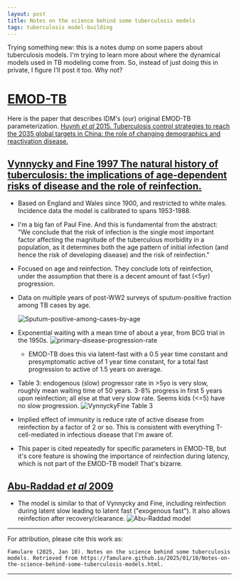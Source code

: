 ```yaml
---
layout: post
title: Notes on the science behind some tuberculosis models
tags: tuberculosis model-building
---
```


Trying something new: this is a notes dump on some papers about tuberculosis models. I'm trying to learn more about where the dynamical models used in TB modeling come from. So, instead of just doing this in private, I figure I'll post it too. Why not?

# [EMOD-TB](https://docs.idmod.org/projects/emod-tuberculosis/en/2.20_a/tb-overview.html) 

Here is the paper that describes IDM's (our) original EMOD-TB parameterization. [Huynh *et al* 2015. Tuberculosis control strategies to reach the 2035 global targets in China: the role of changing demographics and reactivation disease.](https://pmc.ncbi.nlm.nih.gov/articles/PMC4424583/)

## [Vynnycky and Fine 1997 The natural history of tuberculosis: the implications of age-dependent risks of disease and the role of reinfection.](https://pubmed.ncbi.nlm.nih.gov/9363017/)
- Based on England and Wales since 1900, and restricted to white males. Incidence data the model is calibrated to spans 1953-1988.
- I'm a big fan of Paul Fine. And this is fundamental from the abstract: "We conclude that the risk of infection is the single most important factor affecting the magnitude of the tuberculous morbidity in a population, as it determines both the age pattern of initial infection (and hence the risk of developing disease) and the risk of reinfection."
- Focused on age and reinfection. They conclude lots of reinfection, under the assumption that there is a decent amount of fast (<5yr) progression.
- Data on multiple years of post-WW2 surveys of sputum-positive fraction among TB cases by age. 

    ![Sputum-positive-among-cases-by-age](/assets/2025-01-10-Notes-on-the-science-behind-some-tuberculosis-models/VynnyckyFine2c_sputum_pos_by_age.png)
- Exponential waiting with a mean time of about a year, from BCG trial in the 1950s.
    ![primary-disease-progression-rate](../assets/2025-01-10-Notes-on-the-science-behind-some-tuberculosis-models/VynnyckyFine2b_exponential_waiting_primary_disease_data.png)
    - EMOD-TB does this via latent-fast with a 0.5 year time constant and presymptomatic active of 1 year time constant, for a total fast progression to active of 1.5 years on average.
- Table 3: endogenous (slow) progressor rate in >5yo is very slow, roughly mean waiting time of 50 years. 3-8% progress in first 5 years upon reinfection; all else at that very slow rate. Seems kids (<=5) have no slow progression. 
    ![VynnyckyFine Table 3](../assets/2025-01-10-Notes-on-the-science-behind-some-tuberculosis-models/VynnyckyFineTable3.png)
- Implied effect of immunity is reduce rate of active disease from reinfection by a factor of 2 or so. This is consistent with everything T-cell-mediated in infectious disease that I'm aware of. 
- This paper is cited repeatedly for specific parameters in EMOD-TB, but it's core feature is showing the importance of reinfection during latency, which is not part of the EMOD-TB model! That's bizarre.



## [Abu-Raddad *et al* 2009](https://www.pnas.org/doi/abs/10.1073/pnas.0901720106)
- The model is similar to that of Vynnycky and Fine, including reinfection during latent slow leading to latent fast ("exogenous fast"). It also allows reinfection after recovery/clearance. 
    ![Abu-Raddad model](../assets/2025-01-10-Notes-on-the-science-behind-some-tuberculosis-models/Abu-Raddad_fig1_model.png)
___

For attribution, please cite this work as:

`Famulare (2025, Jan 10). Notes on the science behind some tuberculosis models. Retrieved from https://famulare.github.io/2025/01/10/Notes-on-the-science-behind-some-tuberculosis-models.html.`

____
